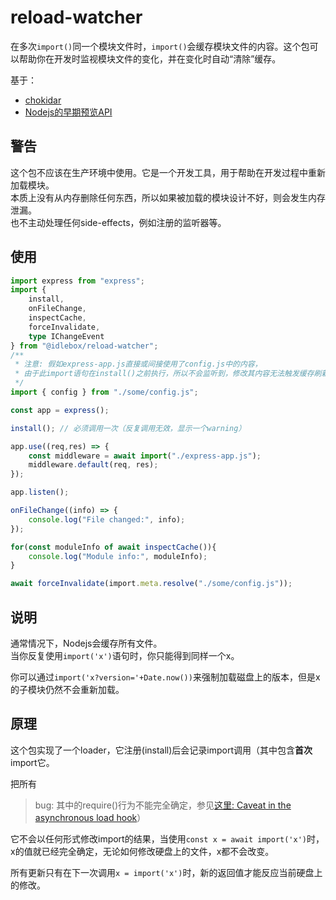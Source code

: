 # reload-watcher

在多次`import()`同一个模块文件时，`import()`会缓存模块文件的内容。这个包可以帮助你在开发时监视模块文件的变化，并在变化时自动“清除”缓存。

基于：
* [chokidar](https://npm.js/package/chokidar)
* [Nodejs的早期预览API](https://nodejs.org/api/module.html#customization-hooks)

## 警告

这个包不应该在生产环境中使用。它是一个开发工具，用于帮助在开发过程中重新加载模块。     
本质上没有从内存删除任何东西，所以如果被加载的模块设计不好，则会发生内存泄漏。     
也不主动处理任何side-effects，例如注册的监听器等。

## 使用

```ts
import express from "express";
import {
	install,
	onFileChange,
	inspectCache,
	forceInvalidate,
	type IChangeEvent
} from "@idlebox/reload-watcher";
/**
 * 注意: 假如express-app.js直接或间接使用了config.js中的内容，
 * 由于此import语句在install()之前执行，所以不会监听到，修改其内容无法触发缓存刷新功能
 */
import { config } from "./some/config.js";

const app = express();

install(); // 必须调用一次（反复调用无效，显示一个warning）

app.use((req,res) => {
	const middleware = await import("./express-app.js");
	middleware.default(req, res);
});

app.listen();

onFileChange((info) => {
	console.log("File changed:", info);
});

for(const moduleInfo of await inspectCache()){
	console.log("Module info:", moduleInfo);
}

await forceInvalidate(import.meta.resolve("./some/config.js"));
```


## 说明

通常情况下，Nodejs会缓存所有文件。    
当你反复使用`import('x')`语句时，你只能得到同样一个x。

你可以通过`import('x?version='+Date.now())`来强制加载磁盘上的版本，但是x的子模块仍然不会重新加载。


## 原理

这个包实现了一个loader，它注册(install)后会记录import调用（其中包含**首次**import它。

把所有

> bug: 其中的require()行为不能完全确定，参见[这里: Caveat in the asynchronous load hook](https://nodejs.org/api/module.html#caveat-in-the-asynchronous-load-hook)）

它不会以任何形式修改import的结果，当使用`const x = await import('x')`时，x的值就已经完全确定，无论如何修改硬盘上的文件，x都不会改变。

所有更新只有在下一次调用`x = import('x')`时，新的返回值才能反应当前硬盘上的修改。
